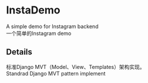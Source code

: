 # InstaDemo
A simple demo for Instagram backend  
一个简单的Instagram demo

## Details
标准Django MVT（Model、View、Templates）架构实现。  
Standrad Django MVT pattern implement
